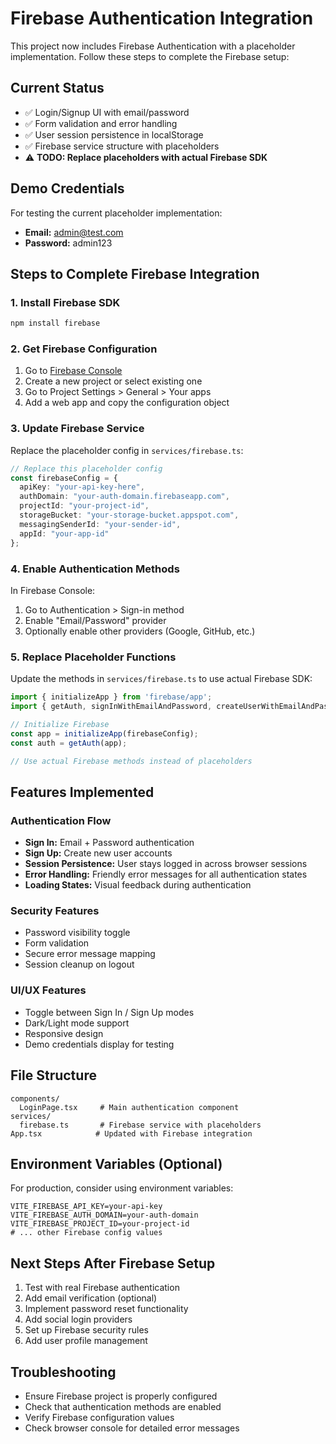 # Firebase Authentication Integration

This project now includes Firebase Authentication with a placeholder implementation. Follow these steps to complete the Firebase setup:

## Current Status
- ✅ Login/Signup UI with email/password
- ✅ Form validation and error handling
- ✅ User session persistence in localStorage
- ✅ Firebase service structure with placeholders
- ⚠️ **TODO: Replace placeholders with actual Firebase SDK**

## Demo Credentials
For testing the current placeholder implementation:
- **Email:** admin@test.com
- **Password:** admin123

## Steps to Complete Firebase Integration

### 1. Install Firebase SDK
```bash
npm install firebase
```

### 2. Get Firebase Configuration
1. Go to [Firebase Console](https://console.firebase.google.com)
2. Create a new project or select existing one
3. Go to Project Settings > General > Your apps
4. Add a web app and copy the configuration object

### 3. Update Firebase Service
Replace the placeholder config in `services/firebase.ts`:

```typescript
// Replace this placeholder config
const firebaseConfig = {
  apiKey: "your-api-key-here",
  authDomain: "your-auth-domain.firebaseapp.com",
  projectId: "your-project-id",
  storageBucket: "your-storage-bucket.appspot.com",
  messagingSenderId: "your-sender-id",
  appId: "your-app-id"
};
```

### 4. Enable Authentication Methods
In Firebase Console:
1. Go to Authentication > Sign-in method
2. Enable "Email/Password" provider
3. Optionally enable other providers (Google, GitHub, etc.)

### 5. Replace Placeholder Functions
Update the methods in `services/firebase.ts` to use actual Firebase SDK:

```typescript
import { initializeApp } from 'firebase/app';
import { getAuth, signInWithEmailAndPassword, createUserWithEmailAndPassword, signOut } from 'firebase/auth';

// Initialize Firebase
const app = initializeApp(firebaseConfig);
const auth = getAuth(app);

// Use actual Firebase methods instead of placeholders
```

## Features Implemented

### Authentication Flow
- **Sign In:** Email + Password authentication
- **Sign Up:** Create new user accounts
- **Session Persistence:** User stays logged in across browser sessions
- **Error Handling:** Friendly error messages for all authentication states
- **Loading States:** Visual feedback during authentication

### Security Features
- Password visibility toggle
- Form validation
- Secure error message mapping
- Session cleanup on logout

### UI/UX Features
- Toggle between Sign In / Sign Up modes
- Dark/Light mode support
- Responsive design
- Demo credentials display for testing

## File Structure
```
components/
  LoginPage.tsx     # Main authentication component
services/
  firebase.ts       # Firebase service with placeholders
App.tsx            # Updated with Firebase integration
```

## Environment Variables (Optional)
For production, consider using environment variables:

```env
VITE_FIREBASE_API_KEY=your-api-key
VITE_FIREBASE_AUTH_DOMAIN=your-auth-domain
VITE_FIREBASE_PROJECT_ID=your-project-id
# ... other Firebase config values
```

## Next Steps After Firebase Setup
1. Test with real Firebase authentication
2. Add email verification (optional)
3. Implement password reset functionality
4. Add social login providers
5. Set up Firebase security rules
6. Add user profile management

## Troubleshooting
- Ensure Firebase project is properly configured
- Check that authentication methods are enabled
- Verify Firebase configuration values
- Check browser console for detailed error messages
